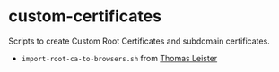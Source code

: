# custom-certificates

Scripts to create Custom Root Certificates and subdomain certificates.

* `import-root-ca-to-browsers.sh` from [Thomas Leister](https://github.com/ThomasLeister/root-certificate-deployment/blob/master/linux-browser-import.sh)
